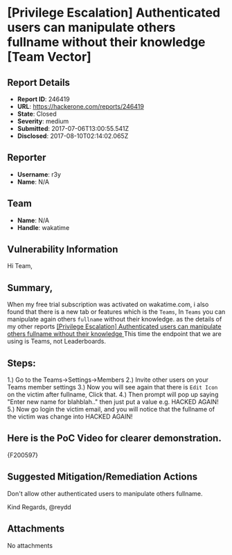 # [Privilege Escalation] Authenticated users can manipulate others fullname without their knowledge [Team Vector]

## Report Details
- **Report ID**: 246419
- **URL**: https://hackerone.com/reports/246419
- **State**: Closed
- **Severity**: medium
- **Submitted**: 2017-07-06T13:00:55.541Z
- **Disclosed**: 2017-08-10T02:14:02.065Z

## Reporter
- **Username**: r3y
- **Name**: N/A

## Team
- **Name**: N/A
- **Handle**: wakatime

## Vulnerability Information
Hi Team,

## Summary,
When my free trial subscription was activated on wakatime.com, i also found that there is a new tab or features which is the `Teams`, 
In `Teams` you can manipulate again others `fullname` without their knowledge.
as the details of my other reports [[Privilege Escalation] Authenticated users can manipulate others fullname without their knowledge
](https://hackerone.com/reports/244567) This time the endpoint that we are using is Teams, not Leaderboards.

## Steps:
1.) Go to the Teams->Settings->Members
2.) Invite other users on your Teams member settings
3.) Now you will see again that there is `Edit Icon` on the victim after fullname, Click that.
4.) Then prompt will pop up saying "Enter new name for blahblah.." then just put a value e.g. HACKED AGAIN!
5.) Now go login the victim email, and you will notice that the fullname of the victim was change into HACKED AGAIN!

## Here is the PoC Video for clearer demonstration.
{F200597}

## Suggested Mitigation/Remediation Actions

Don't allow other authenticated users to manipulate others fullname.

Kind Regards,
@reydd

## Attachments
No attachments
